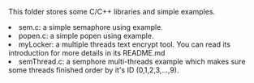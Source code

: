 This folder stores some C/C++ libraries and simple examples.
<li> sem.c: a simple semaphore using example.
<li> popen.c: a simple popen using example.
<li> myLocker: a multiple threads text encrypt tool. You can read its introduction for more details in its README.md
<li> semThread.c: a semphore multi-threads example which makes sure some threads finished order by it's ID (0,1,2,3,...,9).
